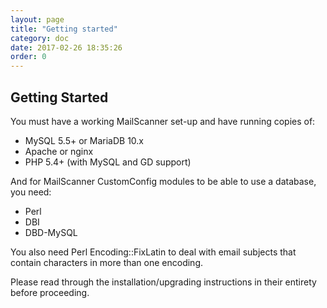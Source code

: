 ```yaml
---
layout: page
title: "Getting started"
category: doc
date: 2017-02-26 18:35:26
order: 0
---
```


## Getting Started

You must have a working MailScanner set-up and have running copies of:

- MySQL 5.5+ or MariaDB 10.x
- Apache or nginx
- PHP 5.4+ (with MySQL and GD support)

And for MailScanner CustomConfig modules to be able to use a database, you need:

- Perl
- DBI
- DBD-MySQL

You also need Perl Encoding::FixLatin to deal with email subjects that contain characters in more than one encoding.

Please read through the installation/upgrading instructions in their entirety before proceeding.
